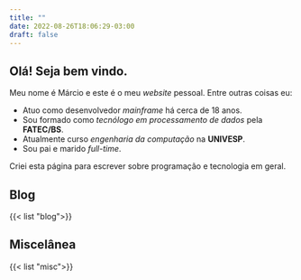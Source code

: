 ```yaml
---
title: ""
date: 2022-08-26T18:06:29-03:00
draft: false
---
```

## Olá! Seja bem vindo.

Meu nome é Márcio e este é o meu *website* pessoal. Entre outras coisas eu:

- Atuo como desenvolvedor *mainframe* há cerca de 18 anos.
- Sou formado como *tecnólogo em processamento de dados* pela **FATEC/BS**.
- Atualmente curso *engenharia da computação* na **UNIVESP**.
- Sou pai e marido *full-time*.

Criei esta página para escrever sobre programação e tecnologia em geral.

## Blog

{{< list "blog">}}

## Miscelânea

{{< list "misc">}}
